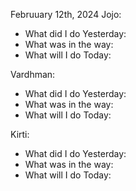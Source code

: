 Februuary 12th, 2024
Jojo:

- What did I do Yesterday:
- What was in the way:
- What will I do Today:

Vardhman:

- What did I do Yesterday:
- What was in the way:
- What will I do Today:

Kirti:

- What did I do Yesterday:
- What was in the way:
- What will I do Today:
